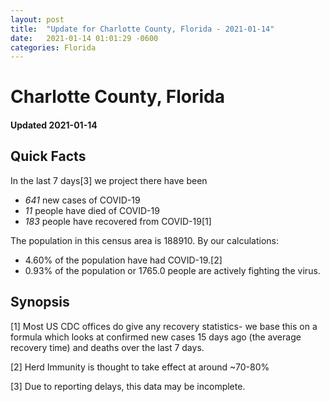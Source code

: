```yaml
---
layout: post
title:  "Update for Charlotte County, Florida - 2021-01-14"
date:   2021-01-14 01:01:29 -0600
categories: Florida
---
```


# Charlotte County, Florida
#### Updated 2021-01-14

## Quick Facts

In the last 7 days[3] we project there have been
- *641* new cases of COVID-19
- *11* people have died of COVID-19
- *183* people have recovered from COVID-19[1]

The population in this census area is 188910. By our calculations:
- 4.60% of the population have had COVID-19.[2]
- 0.93% of the population or 1765.0 people are actively fighting the virus.

## Synopsis




[1] Most US CDC offices do give any recovery statistics- we base this on a formula which looks at confirmed new cases
15 days ago (the average recovery time) and deaths over the last 7 days.

[2] Herd Immunity is thought to take effect at around ~70-80%

[3] Due to reporting delays, this data may be incomplete.
 
    